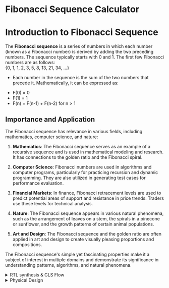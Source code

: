 # Fibonacci Sequence Calculator

# Introduction to Fibonacci Sequence

The **Fibonacci sequence** is a series of numbers in which each number (known as a Fibonacci number) is derived by adding the two preceding numbers. The sequence typically starts with 0 and 1. The first few Fibonacci numbers are as follows:  
{0, 1, 1, 2, 3, 5, 8, 13, 21, 34, ...}  

* Each number in the sequence is the sum of the two numbers that precede it. Mathematically, it can be expressed as:
- F(0) = 0  
- F(1) = 1  
- F(n) = F(n-1) + F(n-2) for n > 1

  
## Importance and Application

The Fibonacci sequence has relevance in various fields, including mathematics, computer science, and nature:

1. **Mathematics**: The Fibonacci sequence serves as an example of a recursive sequence and is used in mathematical modeling and research. It has connections to the golden ratio and the Fibonacci spiral.

2. **Computer Science**: Fibonacci numbers are used in algorithms and computer programs, particularly for practicing recursion and dynamic programming. They are also utilized in generating test cases for performance evaluation.

3. **Financial Markets**: In finance, Fibonacci retracement levels are used to predict potential areas of support and resistance in price trends. Traders use these levels for technical analysis.

4. **Nature**: The Fibonacci sequence appears in various natural phenomena, such as the arrangement of leaves on a stem, the spirals in a pinecone or sunflower, and the growth patterns of certain animal populations.

5. **Art and Design**: The Fibonacci sequence and the golden ratio are often applied in art and design to create visually pleasing proportions and compositions.

The Fibonacci sequence's simple yet fascinating properties make it a subject of interest in multiple domains and demonstrate its significance in understanding patterns, algorithms, and natural phenomena.

<details>
  <summary> RTL synthesis & GLS Flow </summary>

## RTL (Register-Transfer Level)

- **Definition**: RTL is a level of abstraction in digital circuit design where the behavior of a circuit is represented using registers and the data transfers between them.
- **Usage**: RTL design is a crucial step in hardware design where the functionality of the digital circuit is described using a register transfer language (HDL) like VHDL or Verilog. It serves as an intermediate representation before synthesis.

## GLS (Gate-Level Simulation)

- **Definition**: GLS is a simulation technique used to verify the logical correctness of a design after synthesis. It operates at the gate-level, taking into account the specific gates and interconnections used in the target technology.
- **Usage**: GLS ensures that the synthesized netlist matches the intended functionality of the RTL description. It's a critical step in the verification process for digital circuits.

## Icarus Verilog (iverilog)

- **Definition**: Icarus Verilog, often referred to as iverilog, is an open-source Verilog simulation and synthesis tool. It is used for compiling and simulating Verilog designs.
- **Usage**: Icarus Verilog is utilized by digital design engineers for simulating and validating RTL designs described in the Verilog hardware description language. It helps in debugging and testing digital circuits.

## Yosys

- **Definition**: Yosys is an open-source framework for RTL synthesis and formal verification. It takes RTL descriptions (in Verilog, for example) and generates gate-level representations for different target technologies.
- **Usage**: Yosys is used for RTL synthesis, which transforms high-level RTL descriptions into gate-level netlists suitable for manufacturing. It also offers formal verification capabilities.

## GTKWave

- **Definition**: GTKWave is an open-source waveform viewer for viewing simulation output. It is used to visualize digital signals and their behavior over time.
- **Usage**: GTKWave is commonly used for analyzing and debugging simulation results from various digital design tools. It provides a graphical representation of signal waveforms, helping designers understand and troubleshoot their circuits.

These tools play crucial roles in digital design, verification, and simulation processes, ensuring the correctness and functionality of digital circuits at different levels of abstraction.  

* Pre-Simulation   

- Create the verilog file using command  -  
  ```` vim fib_seq_calc.v````  
   with the code given.
  
````
module fib_seq_calc (
  input  clk,
  input  rst,
  input  [5:0] n,          // Input for the desired Fibonacci sequence number (6 bits)
  output wire [31:0] out
);

  // Registers to store the current and previous values of the Fibonacci counter
  reg [31:0] RegA, RegB ;
  reg [5:0] counter;      // Counter to keep track of Fibonacci sequence number
  reg [31:0] par_out;

  always @(posedge clk or posedge rst) begin
    if (rst) begin
      RegA <= 32'h1;     // Start RegA with the second value of the Fibonacci series - '1'
      RegB <= 32'h0;     // Start RegB with the first value of the Fibonacci series - '0'
      counter <= 6'b0;   // Reset the counter to zero
     end
    else begin
      if (counter <= n) begin
        RegA <= (RegB == 32'h80000000) ? 32'h1 : (RegA + RegB); // if RegB == 2^31, reset RegA
        RegB <= (RegB == 32'h80000000) ? 32'h0 : RegA;           // if RegB == 2^31, reset RegB
        par_out <=  RegB ; // RegB output stored as par_out
       	counter <= counter + 1; // Increment the counter
        end
      else
	par_out = 32'h0;      // 32'h0 output stored as par_out
    end
  end

  assign out = par_out;

endmodule
	  
````

![Screenshot from 2023-11-03 07-27-36](https://github.com/lalithlochanr/pes_fibonacci/assets/108328466/03e7c8b4-0049-451b-897f-41248e68bcf2)



-Create the test-bench using command -      
```` vim tb_fib_seq_calc.v````  
with the code given.

````
module tb_fib_seq_calc ();

  reg clk, rst;
  wire [31:0] out;
  reg [5:0] n; // User input for the desired Fibonacci sequence number (6 bits)
  wire [5:0] counter; // Counter waveform

  fib_seq_calc u0 (
    .clk(clk),
    .rst(rst),
    .n(n), // Connect the n input
    .out(out)
  );

  always #10 clk = ~clk;

  initial begin
    clk = 0;
    rst = 1;
    n = 0; // Initialize n to 0

    #20 rst = 0;

    // Test case 1: Calculate Fibonacci for n = 0
    n = 0; // Example: Calculate Fibonacci for n = 0
    #20 
    rst = 0;

    // Wait for the calculation to complete
    #500; // Adjust this as needed

    // Reset the input, output, and counter to zero
    n = 0;
    rst = 1;

    // Wait before starting the next test case
    #100;


    // Test case 2: Calculate Fibonacci for n = 1
    n = 1; // Example: Calculate Fibonacci for n = 1
    #20
    rst = 0;

    // Wait for the calculation to complete
    #500; // Adjust this as needed

    // Reset the input, output, and counter to zero
    n = 0;
    rst = 1;

    // Wait before starting the next test case
    #100;

    // Test case 3: Calculate Fibonacci for n = 2
    n = 2; // Example: Calculate Fibonacci for n = 2
    #20
    rst = 0;

    // Wait for the calculation to complete
    #500; // Adjust this as needed

    // Reset the input, output, and counter to zero
    n = 0;
    rst = 1;

    // Wait before starting the next test case
    #100;


    // Test case 4: Calculate Fibonacci for n = 3
    n = 3; // Example: Calculate Fibonacci for n = 3
    #20
    rst = 0;

    // Wait for the calculation to complete
    #500; // Adjust this as needed

    // Reset the input, output, and counter to zero
    n = 0;
    rst = 1;

    // Wait before starting the next test case
    #100;

    // Test case 5: Calculate Fibonacci for n = 21
    n = 21; // Example: Calculate Fibonacci for n = 21
    #20
    rst = 0;

    // Wait for the calculation to complete
    #500; // Adjust this as needed

    // Reset the input, output, and counter to zero
    n = 0;
    rst = 1;

    // Test case 6: Calculate Fibonacci for n = 45
    n = 45; // Example: Calculate Fibonacci for n = 45
    #20
    rst = 0;

    // Wait for the calculation to complete
    #2000; // Adjust this as needed

    // Reset the input, output, and counter to zero
    n = 0;
    rst = 1;

    // Wait before starting the next test case
    #100;

    // Finish simulation
    $finish;
  end

  initial begin
    $dumpfile("dump_fib_seq_calc.vcd");
    $dumpvars(0);
  end

endmodule
````

![Screenshot from 2023-11-03 07-29-47](https://github.com/lalithlochanr/pes_fibonacci/assets/108328466/b6f67c88-7715-4f72-bb04-91c2b2c15b48)



* Simulation
  
- Implement this code using iverilog then execute the file and obtain vcd file and obtain the waveform using gtkwave by following the commands
  below.

  ````
  iverilog fib_seq_calc.v tb_fib_seq_calc.v
  ./a.out
  gtkwave dump_fib_seq_calc.vcd
  ````
![Screenshot from 2023-10-24 23-34-34](https://github.com/lalithlochanr/pes_fibonacci/assets/108328466/7ff0c345-0293-4b6b-8aa1-0144c0fcc1de)

* Verify the waveform - (the bits represent hexadecimal values!!!!)

![Screenshot from 2023-10-24 23-35-18](https://github.com/lalithlochanr/pes_fibonacci/assets/108328466/9f533ff4-8963-43bd-b852-2e21665c732e)

![Screenshot from 2023-10-24 23-35-32](https://github.com/lalithlochanr/pes_fibonacci/assets/108328466/dbb21da7-50b3-4bd2-b6e4-1954009ad118)

![Screenshot from 2023-10-24 23-35-43](https://github.com/lalithlochanr/pes_fibonacci/assets/108328466/1f267662-d98f-43c8-940a-bd26023fb4f6)

![Screenshot from 2023-10-24 23-35-49](https://github.com/lalithlochanr/pes_fibonacci/assets/108328466/aa07a829-5950-4fe9-8ff6-6bd41b388481)

![Screenshot from 2023-10-24 23-36-24](https://github.com/lalithlochanr/pes_fibonacci/assets/108328466/9dfcb302-2d43-469c-be20-44bffd6c1646)

![Screenshot from 2023-10-24 23-36-46](https://github.com/lalithlochanr/pes_fibonacci/assets/108328466/ab948da8-2df3-4406-96d4-4de6849a28ed)

* RTL (Register-Transfer Level) Synthesis

- Invoke yosys

````
read_liberty -lib ../lib/sky130_fd_sc_hd__tt_025C_1v80.lib
read_verilog fib_seq_calc.v
synth -top fibonacci_counter
````
![Screenshot from 2023-11-03 07-19-31](https://github.com/lalithlochanr/pes_fibonacci/assets/108328466/b5601190-b0c2-463e-a69c-3f3417a48a39)

![Screenshot from 2023-11-03 07-19-39](https://github.com/lalithlochanr/pes_fibonacci/assets/108328466/fff07f96-3a64-4ef0-ac17-6a6fa3f80d7c)


- For viewing netlist -

````
abc -liberty -lib ./lib/sky130_fd_sc_hd__tt_025C_1v80.lib
show
````
![Screenshot from 2023-10-24 23-42-16](https://github.com/lalithlochanr/pes_fibonacci/assets/108328466/befcdd17-04a4-458b-b437-9dfcde5afdfc)

![Screenshot from 2023-10-24 23-42-33](https://github.com/lalithlochanr/pes_fibonacci/assets/108328466/2fda4e27-d044-41c0-90f6-9503959346a0)

![Screenshot from 2023-10-24 23-42-50](https://github.com/lalithlochanr/pes_fibonacci/assets/108328466/086fbfad-f024-4bd4-8e70-3ae683645d9b)

![Screenshot from 2023-10-24 23-43-00](https://github.com/lalithlochanr/pes_fibonacci/assets/108328466/51d74c6e-54b1-40f6-a5e8-c1d8abca7127)

![Screenshot from 2023-10-24 23-44-16](https://github.com/lalithlochanr/pes_fibonacci/assets/108328466/c92d28c8-4a2b-4ac1-a7c7-e3d2967bb558)

- To obtain net file -

````
write_verilog fib_seq_calc_net.v
!vim fib_seq_calc_net.v
````
![Screenshot from 2023-11-03 07-23-22](https://github.com/lalithlochanr/pes_fibonacci/assets/108328466/4630c2f2-bb80-4219-a415-59d9c267f9ad)


- To reduce the net file -

````
write_verilog -noattr fib_seq_calc_net.v
!vim fib_seq_calc_net.v
````
![Screenshot from 2023-11-03 07-23-58](https://github.com/lalithlochanr/pes_fibonacci/assets/108328466/cc433596-0c8e-4d20-83e3-a4148b96cc6a)


* GLS (Gate Level Simulation)

- we generate the waveform with the netlist file generated.

````
iverilog ../my_lib/verilog_model/primitives.v ../my_lib/verilog_model/sky130_fd_sc_hd.v fib_seq_calc_net.v tb_fib_seq_calc.v
````
![Screenshot from 2023-10-24 23-48-10](https://github.com/lalithlochanr/pes_fibonacci/assets/108328466/bc86263b-c348-4882-88ca-19edc657b27f)

- execute the file and obtain the waveform.

````
./a.out
gtkwave dump_fib_seq_calc.vcd
````

![Screenshot from 2023-10-24 23-54-53](https://github.com/lalithlochanr/pes_fibonacci/assets/108328466/c79dd18e-049b-4aad-ac4b-473c372f2753)

![Screenshot from 2023-10-24 23-53-38](https://github.com/lalithlochanr/pes_fibonacci/assets/108328466/48e3f4d2-8904-40cb-9369-981a6d60f253)


</details>


<details>
	<summary> Physical Design </summary>

* Physical Design:
Physical design in the context of integrated circuits involves the process of transforming a logical design (a high-level description of a circuit) into a physical representation that can be manufactured. This includes tasks like synthesis, floorplanning, placement, routing, design rule checks. The goal is to create an efficient and manufacturable layout while meeting performance, power, and area constraints.

* Tools:

1. Ngspice:
   - Ngspice is an open-source mixed-level/mixed-signal electronic circuit simulator.
   - It is used for simulating and analyzing analog, digital, and mixed-signal circuits.
   - Ngspice can be used for tasks like transient analysis, AC analysis, and DC analysis of electronic circuits.

2. Magic:
   - Magic is an open-source VLSI layout and design tool.
   - It's used for the physical layout design of integrated circuits.
   - Magic allows designers to create and edit layouts, perform design rule checks, and generate GDSII files for fabrication.

3. OpenLane:
   - OpenLane is an open-source digital ASIC design flow.
   - It automates the process of taking a high-level RTL (Register-Transfer Level) description and transforming it into a manufacturable GDSII file.
   - OpenLane includes several tools and scripts for synthesis, place and route, and other physical design tasks to streamline the ASIC design process.

- in the home directory download the following tools.

* ngspice

- download the ngspice file tar zip file - "https://sourceforge.net/projects/ngspice/files/"

````
sudo apt-get install libxaw7-dev
tar -zxvf ngspice-41.tar.gz
cd ngspice-41
mkdir release
cd release
../configure  --with-x --with-readline=yes --disable-debug
sudo make
sudo make install
````

* magic  
````
sudo apt-get install m4
sudo apt-get install tcsh
sudo apt-get install csh
sudo apt-get install libx11-dev
sudo apt-get install tcl-dev tk-dev
sudo apt-get install libcairo2-dev
sudo apt-get install mesa-common-dev libglu1-mesa-dev
sudo apt-get install libncurses-dev
git clone https://github.com/RTimothyEdwards/magic
cd magic
./configure
sudo make
sudo make install
````

* OpenLane
````
sudo apt-get update
sudo apt-get upgrade
sudo apt install -y build-essential python3 python3-venv python3-pip make git

sudo apt install apt-transport-https ca-certificates curl software-properties-common
curl -fsSL https://download.docker.com/linux/ubuntu/gpg | sudo gpg --dearmor -o /usr/share/keyrings/docker-archive-keyring.gpg

echo "deb [arch=amd64 signed-by=/usr/share/keyrings/docker-archive-keyring.gpg] https://download.docker.com/linux/ubuntu $(lsb_release -cs) stable" | sudo tee /etc/apt/sources.list.d/docker.list > /dev/null

sudo apt update
sudo apt install docker-ce docker-ce-cli containerd.io
sudo docker run hello-world
sudo groupadd docker
sudo usermod -aG docker $USER
sudo reboot 
# After reboot
docker run hello-world (should show you the output under 'Example Output' in https://hub.docker.com/_/hello-world)

- To install the PDKs and Tools
cd $HOME
git clone https://github.com/The-OpenROAD-Project/OpenLane
cd OpenLane
make
make test
````

* Work-Flow:

- In the designs folder of the OpenLane, create a folder with the name of your design.

![Screenshot from 2023-11-04 18-07-44](https://github.com/lalithlochanr/pes_fibonacci/assets/108328466/cb3da22f-174d-4fa3-9b9a-eb001c059d75)

- In the the folder of your design, create a config.json file and a src folder.

![Screenshot from 2023-11-04 18-08-23](https://github.com/lalithlochanr/pes_fibonacci/assets/108328466/c1beac3e-a853-41c4-8526-a3871de654d3)

![Screenshot from 2023-11-04 18-09-58](https://github.com/lalithlochanr/pes_fibonacci/assets/108328466/416201e2-6636-402c-8639-f1c69457014a)  

- In the src folder, create a file with verilog file of your design and all the libraries required.

![Screenshot from 2023-11-04 18-08-49](https://github.com/lalithlochanr/pes_fibonacci/assets/108328466/41a87763-aba3-49fc-b8ef-45379fa3235a)

- In the OpenLane folder, create a folder pdks and the following files.

```` mkdir pdks ````

![Screenshot from 2023-11-04 18-21-28](https://github.com/lalithlochanr/pes_fibonacci/assets/108328466/4bafa0b3-ebe5-4d48-90b5-7cb03a8366c1)


- In the OpenLane folder terminal, type the following commands.

````
make mount
./flow.tcl -interactive
prep -design fib_seq_calc
set lefs [glob $::env(DESIGN_DIR)/src/*.lef]
add_lefs -src $lefs
````
![Screenshot from 2023-11-04 19-06-39](https://github.com/lalithlochanr/pes_fibonacci/assets/108328466/4444673c-7ab8-4453-8e23-1c43bbada1ca)

 
* Synthesis

````
run_synthesis
````

![Screenshot from 2023-11-04 19-08-00](https://github.com/lalithlochanr/pes_fibonacci/assets/108328466/4bc76284-6f54-4ba0-9a20-23df6366cd10)

![Screenshot from 2023-11-04 19-09-50](https://github.com/lalithlochanr/pes_fibonacci/assets/108328466/1245eef5-a1a6-44d7-80dc-d836f8084a6a)

![Screenshot from 2023-11-04 19-09-58](https://github.com/lalithlochanr/pes_fibonacci/assets/108328466/81a560b2-cf9d-4c82-ad43-46c630b19233)


* Flop-Ratio:

- DFRTP = (Number of DFFs with differential reset-to-preset) / (Total number of cells)  

DFRTP = 69 / 576 ≈ 0.1198

- DFSTP = (Number of DFFs with differential set-to-preset) / (Total number of cells)

DFSTP = 1 / 576 ≈ 0.0017

- DFXTP = (Number of DFFs with differential flip-to-preset) / (Total number of cells)

DFXTP = 32 / 576 ≈ 0.0556

* Floorplan

````
run_floorplan
````
- to we view the design navigate into the terminal

````
magic -T /home/lalith/OpenLane/pdks/sky130A/libs.tech/magic/sky130A.tech lef read ../../tmp/merged.nom.lef def read fib_seq_calc.def &
````

![Screenshot from 2023-11-04 19-10-55](https://github.com/lalithlochanr/pes_fibonacci/assets/108328466/39ec4376-1a72-4d75-880a-2158f3e06fd5)  
![Screenshot from 2023-11-04 19-12-01](https://github.com/lalithlochanr/pes_fibonacci/assets/108328466/b80981b3-d465-40bf-8bf0-14ca99fbff51)
![Screenshot from 2023-11-04 19-12-25](https://github.com/lalithlochanr/pes_fibonacci/assets/108328466/464ac5a8-1cbb-4e65-a52d-8cccd62e293b)
![Screenshot from 2023-11-04 19-12-35](https://github.com/lalithlochanr/pes_fibonacci/assets/108328466/028cf001-880a-47fd-a383-53f64dbc01da)
![Screenshot from 2023-11-04 19-12-41](https://github.com/lalithlochanr/pes_fibonacci/assets/108328466/a8e27f45-6a98-4c2d-ad10-5f75fa498e57)

* Placement

````
run_placement
````
- to we view the design navigate into the terminal

````
magic -T /home/lalith/OpenLane/pdks/sky130A/libs.tech/magic/sky130A.tech lef read ../../tmp/merged.nom.lef def read fib_seq_calc.def &
````
![Screenshot from 2023-11-04 19-15-14](https://github.com/lalithlochanr/pes_fibonacci/assets/108328466/a1014af1-e118-4bb8-812e-faae610b7735)
![Screenshot from 2023-11-04 19-16-24](https://github.com/lalithlochanr/pes_fibonacci/assets/108328466/297f99f2-8a70-4a4f-9aa4-feef54664457)
![Screenshot from 2023-11-04 19-16-46](https://github.com/lalithlochanr/pes_fibonacci/assets/108328466/6ac440fd-d7cf-4417-afb3-c6e7d577f425)
![Screenshot from 2023-11-04 19-16-51](https://github.com/lalithlochanr/pes_fibonacci/assets/108328466/8e6dd8de-23c4-4fdc-97c2-d95983fb3201)
![Screenshot from 2023-11-04 19-16-55](https://github.com/lalithlochanr/pes_fibonacci/assets/108328466/aa3a6fd6-5fa8-4dc4-91d9-8a625c2ee3a5)

* CTS(Clock Tree Synthesis)

````
run_cts
````
![Screenshot from 2023-11-04 19-27-07](https://github.com/lalithlochanr/pes_fibonacci/assets/108328466/8eaca168-1bbb-44aa-bad1-27fa52944a67)

![Screenshot from 2023-11-04 19-21-44](https://github.com/lalithlochanr/pes_fibonacci/assets/108328466/854997d6-2be3-41a7-a15c-36ba5cb2ff2d)

![Screenshot from 2023-11-04 19-21-54](https://github.com/lalithlochanr/pes_fibonacci/assets/108328466/4af39e5a-dade-4f97-abac-1dc2bd466b79)

![Screenshot from 2023-11-04 19-22-14](https://github.com/lalithlochanr/pes_fibonacci/assets/108328466/25e7191b-d86e-45ee-9f2c-128edec71c50)

![Screenshot from 2023-11-04 19-22-21](https://github.com/lalithlochanr/pes_fibonacci/assets/108328466/a7875679-4027-41cc-b590-4b08e9824640)

![Screenshot from 2023-11-04 19-22-38](https://github.com/lalithlochanr/pes_fibonacci/assets/108328466/5721868a-c4f1-4f63-83fc-e2e1cb4bdf81)

![Screenshot from 2023-11-04 19-22-45](https://github.com/lalithlochanr/pes_fibonacci/assets/108328466/ca854eca-cd2d-4875-89e5-a43733afcba4)

![Screenshot from 2023-11-04 19-23-14](https://github.com/lalithlochanr/pes_fibonacci/assets/108328466/62fc09a8-0be4-4977-986a-a351d134837a)

![Screenshot from 2023-11-04 19-23-21](https://github.com/lalithlochanr/pes_fibonacci/assets/108328466/8fbac91c-4e51-4989-8f6c-2686871fc3da)

![Screenshot from 2023-11-04 19-23-30](https://github.com/lalithlochanr/pes_fibonacci/assets/108328466/4d3fadc2-faca-47e2-8df9-9da87a6f149d)

![Screenshot from 2023-11-04 19-24-06](https://github.com/lalithlochanr/pes_fibonacci/assets/108328466/401ba188-eb53-4969-aae0-de5335823ccb)

* Power Report

![Screenshot from 2023-11-04 19-25-18](https://github.com/lalithlochanr/pes_fibonacci/assets/108328466/84b56e11-9133-4c54-87a0-6ace5ec29ca4)

* Skew Report

![Screenshot from 2023-11-04 19-25-45](https://github.com/lalithlochanr/pes_fibonacci/assets/108328466/000e48b7-43cb-4de1-b55d-c7f7f1e218a2)

* Area Report

![Screenshot from 2023-11-04 19-26-05](https://github.com/lalithlochanr/pes_fibonacci/assets/108328466/6afd78b5-938d-4d08-81a3-8d8a310db499)


* Routing 

````
run_routing
````
- to we view the design navigate into the terminal

````
magic -T /home/lalith/OpenLane/pdks/sky130A/libs.tech/magic/sky130A.tech lef read ../../tmp/merged.nom.lef def read fib_seq_calc.def &
````

![Screenshot from 2023-11-04 19-32-35](https://github.com/lalithlochanr/pes_fibonacci/assets/108328466/afca3629-c82a-45a4-a105-10160a2dc72f)
![Screenshot from 2023-11-04 19-38-00](https://github.com/lalithlochanr/pes_fibonacci/assets/108328466/aedaf47a-2474-4eae-b189-408c0270e6a1)
![Screenshot from 2023-11-04 19-38-15](https://github.com/lalithlochanr/pes_fibonacci/assets/108328466/df3f87e0-97f5-45d9-ac8a-fc86429a13f3)
![Screenshot from 2023-11-04 19-38-25](https://github.com/lalithlochanr/pes_fibonacci/assets/108328466/93cf825c-9047-4d56-9196-01051a003978)
![Screenshot from 2023-11-04 19-38-30](https://github.com/lalithlochanr/pes_fibonacci/assets/108328466/32761fad-89cc-464b-a6ff-2c7d2f019706)
![Screenshot from 2023-11-04 19-38-35](https://github.com/lalithlochanr/pes_fibonacci/assets/108328466/410c72dd-c9ab-4947-b784-65abebd92567)
![Screenshot from 2023-11-04 19-38-39](https://github.com/lalithlochanr/pes_fibonacci/assets/108328466/73fc364b-d221-45b2-bf56-0f6ab6a64a6d)
![Screenshot from 2023-11-04 19-38-53](https://github.com/lalithlochanr/pes_fibonacci/assets/108328466/1c412d93-8c17-4999-886a-a5f2a1a033e6)  

* Final Congestion Report

![Screenshot from 2023-11-04 19-41-19](https://github.com/lalithlochanr/pes_fibonacci/assets/108328466/fad8ff67-c603-4bfe-b2de-ac34e79c271f)

* Power Report

![Screenshot from 2023-11-04 19-43-24](https://github.com/lalithlochanr/pes_fibonacci/assets/108328466/20df3c2d-2390-413c-ae14-a96305beb9c1)

* Skew Report

![Screenshot from 2023-11-04 19-44-13](https://github.com/lalithlochanr/pes_fibonacci/assets/108328466/45ff8580-ec7e-4b61-85d6-02612f13f994)

* Summary Report

![Screenshot from 2023-11-04 19-44-58](https://github.com/lalithlochanr/pes_fibonacci/assets/108328466/1e34c1b7-acce-4005-b6da-a1cf90df6390)  

* Area Report

![Screenshot from 2023-11-04 19-45-17](https://github.com/lalithlochanr/pes_fibonacci/assets/108328466/00e64300-3ba6-4967-bd4f-fd43eb480bca)

* Final Statistics:

- Area = 113695.336 um2
- Internal Power = 1.46e-03 W
- Switching Power = 7.74e-04
- Leakage Power = 3.84e-09
- Total Power = 2.24e-03

</details>
  


